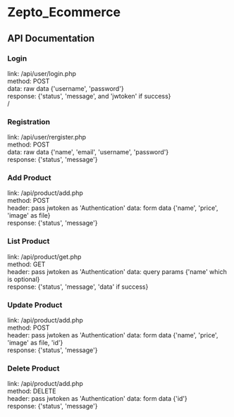 # Zepto_Ecommerce

## API Documentation

### Login
link: /api/user/login.php<br>
method: POST<br>
data: raw data {'username', 'password'}<br>
response: {'status', 'message', and 'jwtoken' if success}<br>/


### Registration
link: /api/user/rergister.php<br>
method: POST<br>
data: raw data {'name', 'email', 'username', 'password'}<br>
response: {'status', 'message'}<br>

### Add Product
link: /api/product/add.php<br>
method: POST<br>
header: pass jwtoken as 'Authentication'
data: form data {'name', 'price', 'image' as file}<br>
response: {'status', 'message'}<br>

### List Product
link: /api/product/get.php<br>
method: GET<br>
header: pass jwtoken as 'Authentication'
data: query params {'name' which is optional}<br>
response: {'status', 'message', 'data' if success}<br>

### Update Product
link: /api/product/add.php<br>
method: POST<br>
header: pass jwtoken as 'Authentication'
data: form data {'name', 'price', 'image' as file, 'id'}<br>
response: {'status', 'message'}<br>

### Delete Product
link: /api/product/add.php<br>
method: DELETE<br>
header: pass jwtoken as 'Authentication'
data: form data {'id'}<br>
response: {'status', 'message'}<br>

